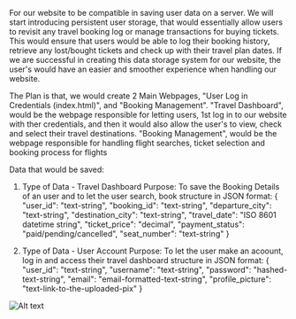 For our website to be compatible in saving user data on a server. We will
start introducing persistent user storage, that would essentially allow users
to revisit any travel booking log or manage transactions for buying tickets.
This would ensure that users would be able to log their booking history, retrieve
any lost/bought tickets and check up with their travel plan dates. If we are successful
in creating this data storage system for our website, the user's would have an easier
and smoother experience when handling our website.

The Plan is that, we would create 2 Main Webpages, "User Log in Credentials (index.html)", and "Booking Management".
"Travel Dashboard", would be the webpage responsible for letting users, 1st log in to our website
with ther credentials, and then it would also allow the user's to view, check and select their travel
destinations. "Booking Management", would be the webpage responsible for handling flight searches, ticket
selection and booking process for flights

Data that would be saved:

1. Type of Data - Travel Dashboard
   Purpose: To save the Booking Details of an user and to let the user
   search, book
   structure in JSON format:
   {
   "user_id": "text-string",
   "booking_id": "text-string",
   "departure_city": "text-string",
   "destination_city": "text-string",
   "travel_date": "ISO 8601 datetime string",
   "ticket_price": "decimal",
   "payment_status": "paid/pending/cancelled",
   "seat_number": "text-string"
   }

2. Type of Data - User Account
   Purpose: To let the user make an acoount, log in and access their travel dashboard
   structure in JSON format:
   {
   "user_id": "text-string",
   "username": "text-string",
   "password": "hashed-text-string",
   "email": "email-formatted-text-string",
   "profile_picture": "text-link-to-the-uploaded-pix"
   }

![Alt text](https://cdn.glitch.global/d76985b4-9558-442d-9584-0aa5a5f79119/Username.png)
